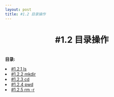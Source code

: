 ```yaml
---
layout: post
title: #1.2 目录操作
---
```

<h1 style="text-align:center">#1.2 目录操作</h1>
<p><br /><b>目录:</b></p>
<li> <a href="/post/01/0102/2.1.html">#1.2.1 ls</a> </li>
<li> <a href="/post/01/0102/2.2.html">#1.2.2 mkdir</a> </li>
<li> <a href="/post/01/0102/2.3.html">#1.2.3 cd</a> </li>
<li> <a href="/post/01/0102/2.4.html">#1.2.4 pwd</a> </li>
<li> <a href="/post/01/0102/2.5.html">#1.2.5 rm -r</a> </li>
